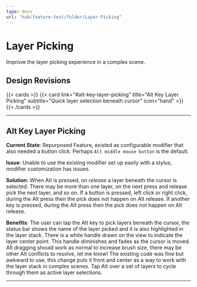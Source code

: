 ```yaml
---
type: docs
url: "hub/feature-test/folder/Layer-Picking"
---
```


# Layer Picking

Improve the layer picking experience in a complex scene.

## Design Revisions

{{< cards >}}
  {{< card link="#alt-key-layer-picking" title="Alt Key Layer Picking" subtitle="Quick layer selection beneath cursor" icon="hand" >}}
{{< /cards >}}

---

<div class="feature-section" id="alt-key-layer-picking">

## Alt Key Layer Picking

**Current State**: Repurposed Feature, existed as configurable modifier that also needed a button click. Perhaps `Alt middle mouse button` is the default.

**Issue**: Unable to use the existing modifier set up easily with a stylus, modifier customization has issues.

**Solution**: When Alt is pressed, on _release_ a layer beneath the cursor is selected. There may be more than one layer, on the next press and release pick the next layer, and so on. If a button is pressed, left click or right click, during the Alt press then the pick does not happen on Alt release. If another key is pressed, during the Alt press then the pick does not happen on Alt release.

**Benefits**: The user can tap the Alt key to pick layers beneath the cursor, the status bar shows the name of the layer picked and it is also highlighted in the layer stack. There is a white handle drawn on the view to indicate the layer center point. This handle diminishes and fades as the cursor is moved. Alt dragging should work as normal to increase brush size, there may be other Alt conflicts to resolve, let me know! The existing code was fine but awkward to use, this change puts it front and center as a way to work with the layer stack in complex scenes. Tap Alt over a set of layers to cycle through them as active layer selections.

</div>

---
